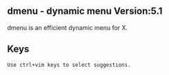 dmenu - dynamic menu Version:5.1
---
dmenu is an efficient dynamic menu for X.


Keys
---

    Use ctrl+vim keys to select suggestions.

